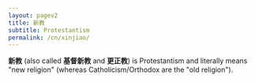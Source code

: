 ```yaml
---
layout: pagev2
title: 新教
subtitle: Protestantism
permalink: /cn/xinjiao/
---
```


**新教** (also called **基督新教** and **更正教**) is Protestantism and literally means "new religion" (whereas Catholicism/Orthodox are the "old religion").